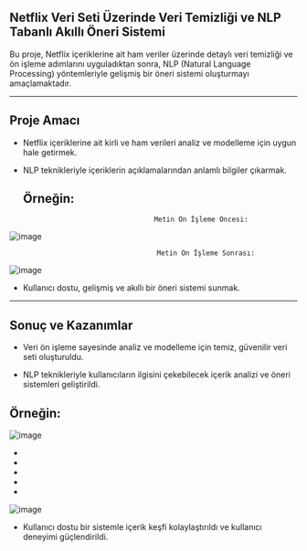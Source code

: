 Netflix Veri Seti Üzerinde Veri Temizliği ve NLP Tabanlı Akıllı Öneri Sistemi
---
Bu proje, Netflix içeriklerine ait ham veriler üzerinde detaylı veri temizliği ve ön işleme adımlarını uyguladıktan sonra, NLP (Natural Language Processing) yöntemleriyle gelişmiş bir öneri sistemi oluşturmayı amaçlamaktadır.

--------
Proje Amacı
------
- Netflix içeriklerine ait kirli ve ham verileri analiz ve modelleme için uygun hale getirmek.

- NLP teknikleriyle içeriklerin açıklamalarından anlamlı bilgiler çıkarmak.
  
  Örneğin:
  ----
                                      Metin Ön İşleme Öncesi:

![image](https://github.com/user-attachments/assets/32482a9d-9c91-49a6-8c17-694cd28eeb12)


                                        Metin Ön İşleme Sonrası: 


![image](https://github.com/user-attachments/assets/33ec20f7-18c8-40d1-8bc0-80a832cdffaa)


- Kullanıcı dostu, gelişmiş ve akıllı bir öneri sistemi sunmak.

--------

Sonuç ve Kazanımlar
---------------

- Veri ön işleme sayesinde analiz ve modelleme için temiz, güvenilir veri seti oluşturuldu.

- NLP teknikleriyle kullanıcıların ilgisini çekebilecek içerik analizi ve öneri sistemleri geliştirildi.

Örneğin:
-------
![image](https://github.com/user-attachments/assets/e15f9a47-f746-499b-8f8e-bea1721c7958)

-
-
-
-
-

![image](https://github.com/user-attachments/assets/b4279137-42f8-4226-8e0d-806639d53319)

- Kullanıcı dostu bir sistemle içerik keşfi kolaylaştırıldı ve kullanıcı deneyimi güçlendirildi.
